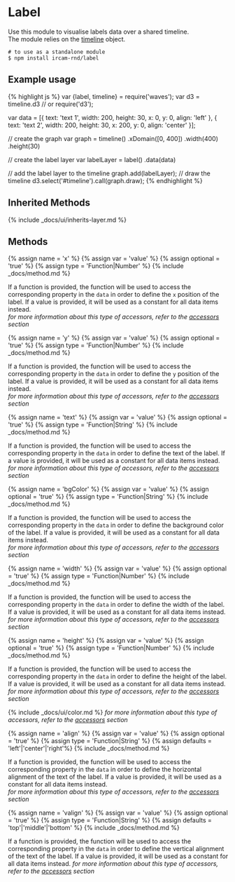---
---

# Label

Use this module to visualise labels data over a shared timeline.  
The module relies on the [timeline](https://github.com/Ircam-RnD/timeLine) object.

~~~
# to use as a standalone module
$ npm install ircam-rnd/label
~~~

## Example usage

{% highlight js %}
var {label, timeline} = require('waves');
var d3 = timeline.d3 // or require('d3');

var data = [{
  text: 'text 1',
  width: 200,
  height: 30,
  x: 0,
  y: 0,
  align: 'left'
}, {
  text: 'text 2',
  width: 200,
  height: 30,
  x: 200,
  y: 0,
  align: 'center'
}];

// create the graph
var graph = timeline()
  .xDomain([0, 400])
  .width(400)
  .height(30)
  
// create the label layer
var labelLayer = label()
  .data(data)

// add the label layer to the timeline
graph.add(labelLayer);
// draw the timeline
d3.select('#timeline').call(graph.draw);
{% endhighlight %}

## Inherited Methods

{% include _docs/ui/inherits-layer.md %}

## Methods


{% assign name = 'x' %}
{% assign var = 'value' %}
{% assign optional = 'true' %}
{% assign type = 'Function|Number' %}
{% include _docs/method.md %}

If a function is provided, the function will be used to access the corresponding property in the `data` in order to define the `x` position of the label. If a value is provided, it will be used as a constant for all data items instead.  
_for more information about this type of accessors, refer to the [accessors](#accessors) section_


{% assign name = 'y' %}
{% assign var = 'value' %}
{% assign optional = 'true' %}
{% assign type = 'Function|Number' %}
{% include _docs/method.md %}

If a function is provided, the function will be used to access the corresponding property in the `data` in order to define the `y` position of the label. If a value is provided, it will be used as a constant for all data items instead.  
_for more information about this type of accessors, refer to the [accessors](#accessors) section_


{% assign name = 'text' %}
{% assign var = 'value' %}
{% assign optional = 'true' %}
{% assign type = 'Function|String' %}
{% include _docs/method.md %}

If a function is provided, the function will be used to access the corresponding property in the `data` in order to define the text of the label. If a value is provided, it will be used as a constant for all data items instead.  
_for more information about this type of accessors, refer to the [accessors](#accessors) section_


{% assign name = 'bgColor' %}
{% assign var = 'value' %}
{% assign optional = 'true' %}
{% assign type = 'Function|String' %}
{% include _docs/method.md %}

If a function is provided, the function will be used to access the corresponding property in the `data` in order to define the background color of the label. If a value is provided, it will be used as a constant for all data items instead.  
_for more information about this type of accessors, refer to the [accessors](#accessors) section_


{% assign name = 'width' %}
{% assign var = 'value' %}
{% assign optional = 'true' %}
{% assign type = 'Function|Number' %}
{% include _docs/method.md %}

If a function is provided, the function will be used to access the corresponding property in the `data` in order to define the width of the label. If a value is provided, it will be used as a constant for all data items instead.  
_for more information about this type of accessors, refer to the [accessors](#accessors) section_


{% assign name = 'height' %}
{% assign var = 'value' %}
{% assign optional = 'true' %}
{% assign type = 'Function|Number' %}
{% include _docs/method.md %}

If a function is provided, the function will be used to access the corresponding property in the `data` in order to define the height of the label. If a value is provided, it will be used as a constant for all data items instead.  
_for more information about this type of accessors, refer to the [accessors](#accessors) section_

{% include _docs/ui/color.md %}
_for more information about this type of accessors, refer to the [accessors](#accessors) section_


{% assign name = 'align' %}
{% assign var = 'value' %}
{% assign optional = 'true' %}
{% assign type = 'Function|String' %}
{% assign defaults = 'left'|'center'|'right'%}
{% include _docs/method.md %}

If a function is provided, the function will be used to access the corresponding property in the `data` in order to define the horizontal alignment of the text of the label. If a value is provided, it will be used as a constant for all data items instead.  
_for more information about this type of accessors, refer to the [accessors](#accessors) section_


{% assign name = 'valign' %}
{% assign var = 'value' %}
{% assign optional = 'true' %}
{% assign type = 'Function|String' %}
{% assign defaults = 'top'|'middle'|'bottom' %}
{% include _docs/method.md %}

If a function is provided, the function will be used to access the corresponding property in the `data` in order to define the vertical alignment of the text of the label. If a value is provided, it will be used as a constant for all data items instead.
_for more information about this type of accessors, refer to the [accessors](#accessors) section_